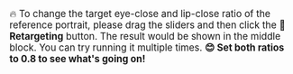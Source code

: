 <span style="font-size: 1.2em;">🔥 To change the target eye-close and lip-close ratio of the reference portrait, please drag the sliders and then click the <strong>🚗 Retargeting</strong> button. The result would be shown in the middle block. You can try running it multiple times. <strong>😊 Set both ratios to 0.8 to see what's going on!</strong> </span>
